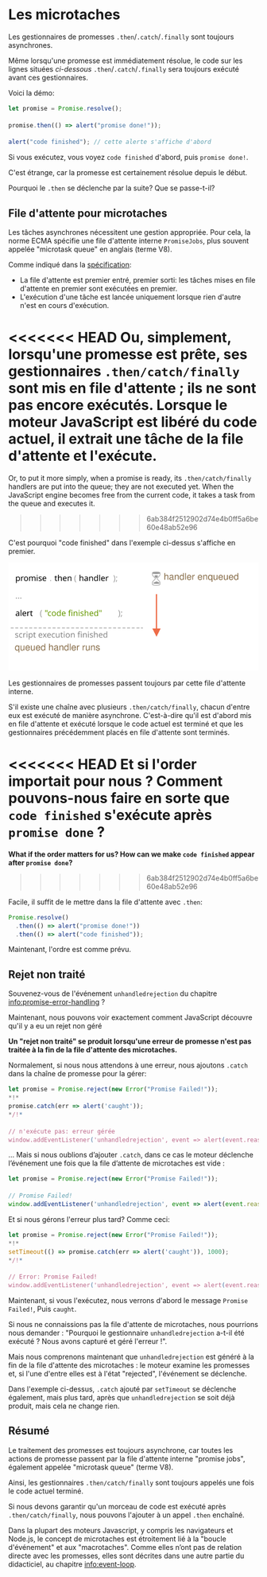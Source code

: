 
# Les microtaches

Les gestionnaires de promesses `.then`/`.catch`/`.finally` sont toujours asynchrones.

Même lorsqu'une promesse est immédiatement résolue, le code sur les lignes situées *ci-dessous* `.then`/`.catch`/`.finally` sera toujours exécuté avant ces gestionnaires.

Voici la démo:

```js run
let promise = Promise.resolve();

promise.then(() => alert("promise done!"));

alert("code finished"); // cette alerte s'affiche d'abord
```

Si vous exécutez, vous voyez `code finished` d'abord, puis `promise done!`.

C'est étrange, car la promesse est certainement résolue depuis le début.

Pourquoi le `.then` se déclenche par la suite? Que se passe-t-il?

## File d'attente pour microtaches

Les tâches asynchrones nécessitent une gestion appropriée. Pour cela, la norme ECMA spécifie une file d'attente interne `PromiseJobs`, plus souvent appelée "microtask queue" en anglais (terme V8).

Comme indiqué dans la [spécification](https://tc39.github.io/ecma262/#sec-jobs-and-job-queues):

- La file d'attente est premier entré, premier sorti: les tâches mises en file d'attente en premier sont exécutées en premier.
- L'exécution d'une tâche est lancée uniquement lorsque rien d'autre n'est en cours d'exécution.

<<<<<<< HEAD
Ou, simplement, lorsqu'une promesse est prête, ses gestionnaires `.then/catch/finally` sont mis en file d'attente ; ils ne sont pas encore exécutés. Lorsque le moteur JavaScript est libéré du code actuel, il extrait une tâche de la file d'attente et l'exécute.
=======
Or, to put it more simply, when a promise is ready, its `.then/catch/finally` handlers are put into the queue; they are not executed yet. When the JavaScript engine becomes free from the current code, it takes a task from the queue and executes it.
>>>>>>> 6ab384f2512902d74e4b0ff5a6be60e48ab52e96

C'est pourquoi "code finished" dans l'exemple ci-dessus s'affiche en premier.

![](promiseQueue.svg)

Les gestionnaires de promesses passent toujours par cette file d'attente interne.

S'il existe une chaîne avec plusieurs `.then/catch/finally`, chacun d'entre eux est exécuté de manière asynchrone. C'est-à-dire qu'il est d'abord mis en file d'attente et exécuté lorsque le code actuel est terminé et que les gestionnaires précédemment placés en file d'attente sont terminés.

<<<<<<< HEAD
**Et si l'order importait pour nous ? Comment pouvons-nous faire en sorte que `code finished` s'exécute après `promise done` ?**
=======
**What if the order matters for us? How can we make `code finished` appear after `promise done`?**
>>>>>>> 6ab384f2512902d74e4b0ff5a6be60e48ab52e96

Facile, il suffit de le mettre dans la file d'attente avec `.then`:

```js run
Promise.resolve()
  .then(() => alert("promise done!"))
  .then(() => alert("code finished"));
```

Maintenant, l'ordre est comme prévu.

## Rejet non traité

Souvenez-vous de l'événement `unhandledrejection` du chapitre <info:promise-error-handling> ?

Maintenant, nous pouvons voir exactement comment JavaScript découvre qu'il y a eu un rejet non géré

**Un "rejet non traité" se produit lorsqu'une erreur de promesse n'est pas traitée à la fin de la file d'attente des microtaches.**

Normalement, si nous nous attendons à une erreur, nous ajoutons `.catch` dans la chaîne de promesse pour la gérer:

```js run
let promise = Promise.reject(new Error("Promise Failed!"));
*!*
promise.catch(err => alert('caught'));
*/!*

// n'exécute pas: erreur gérée
window.addEventListener('unhandledrejection', event => alert(event.reason));
```

… Mais si nous oublions d’ajouter `.catch`, dans ce cas le moteur déclenche l’événement une fois que la file d’attente de microtaches est vide :

```js run
let promise = Promise.reject(new Error("Promise Failed!"));

// Promise Failed!
window.addEventListener('unhandledrejection', event => alert(event.reason));
```

Et si nous gérons l'erreur plus tard? Comme ceci:

```js run
let promise = Promise.reject(new Error("Promise Failed!"));
*!*
setTimeout(() => promise.catch(err => alert('caught')), 1000);
*/!*

// Error: Promise Failed!
window.addEventListener('unhandledrejection', event => alert(event.reason));
```

Maintenant, si vous l'exécutez, nous verrons d'abord le message `Promise Failed!`, Puis `caught`.

Si nous ne connaissions pas la file d'attente de microtaches, nous pourrions nous demander : "Pourquoi le gestionnaire `unhandledrejection` a-t-il été exécuté ? Nous avons capturé et géré l'erreur !".

Mais nous comprenons maintenant que `unhandledrejection` est généré à la fin de la file d'attente des microtaches : le moteur examine les promesses et, si l'une d'entre elles est à l'état "rejected", l'événement se déclenche.

Dans l'exemple ci-dessus, `.catch` ajouté par `setTimeout` se déclenche également, mais plus tard, après que `unhandledrejection` se soit déjà produit, mais cela ne change rien.

## Résumé

Le traitement des promesses est toujours asynchrone, car toutes les actions de promesse passent par la file d'attente interne "promise jobs", également appelée "microtask queue" (terme V8).

Ainsi, les gestionnaires `.then/catch/finally` sont toujours appelés une fois le code actuel terminé.

Si nous devons garantir qu'un morceau de code est exécuté après `.then/catch/finally`, nous pouvons l'ajouter à un appel `.then` enchaîné.

Dans la plupart des moteurs Javascript, y compris les navigateurs et Node.js, le concept de microtaches est étroitement lié à la "boucle d'événement" et aux "macrotaches". Comme elles n’ont pas de relation directe avec les promesses, elles sont décrites dans une autre partie du didacticiel, au chapitre <info:event-loop>.
